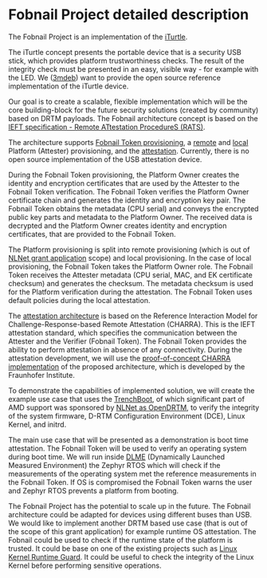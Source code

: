 # Fobnail Project detailed description

The Fobnail Project is an implementation of the [iTurtle][mccune].

The iTurtle concept presents the portable device that is a security USB stick,
which provides platform trustworthiness checks. The result of the integrity
check must be presented in an easy, visible way - for example with the LED. We
([3mdeb](https://3mdeb.com)) want to provide the open source reference
implementation of the iTurtle device.

Our goal is to create a scalable, flexible implementation which will be the
core building-block for the future security solutions (created by community)
based on DRTM payloads. The Fobnail architecture concept is based on the [IEFT
specification - Remote ATtestation ProcedureS (RATS)][rats].

The architecture supports [Fobnail Token provisioning][arch_prov], a
[remote][r_att_prov] and [local][l_att_prov] Platform (Attester) provisioning,
and the [attestation][attestation]. Currently, there is no open source
implementation of the USB attestation device.

During the Fobnail Token provisioning, the Platform Owner creates the identity
and encryption certificates that are used by the Attester to the Fobnail Token
verification. The Fobnail Token verifies the Platform Owner certificate chain
and generates the identity and encryption key pair. The Fobnail Token obtains
the metadata (CPU serial) and conveys the encrypted public key parts and
metadata to the Platform Owner. The received data is decrypted and the Platform
Owner creates identity and encryption certificates, that are provided to the
Fobnail Token.

The Platform provisioning is split into remote provisioning (which is out of
[NLNet grant application][nlnet] scope) and local provisioning. In the case of
local provisioning, the Fobnail Token takes the Platform Owner role. The
Fobnail Token receives the Attester metadata (CPU serial, MAC, and EK
certificate checksum) and generates the checksum. The metadata checksum is used
for the Platform verification during the attestation. The Fobnail Token uses
default policies during the local attestation.

The [attestation architecture][attestation] is based on the Reference
Interaction Model for Challenge-Response-based Remote Attestation (CHARRA).
This is the IEFT attestation standard, which specifies the communication
between the Attester and the Verifier (Fobnail Token). The Fobnail Token
provides the ability to perform attestation in absence of any connectivity.
During the attestation development, we will use the [proof-of-concept CHARRA
implementation][charra] of the proposed architecture, which is developed by the
Fraunhofer Institute.

To demonstrate the capabilities of implemented solution, we will create the
example use case that uses the [TrenchBoot][tb], of which significant part of
AMD support was sponsored by [NLNet as OpenDRTM][nlnet_tb], to verify the
integrity of the system firmware, D-RTM Configuration Environment (DCE), Linux
Kernel, and initrd.

The main use case that will be presented as a demonstration is boot time
attestation. The Fobnail Token will be used to verify an operating system
during boot time. We will run inside [DLME][tcg_drtm] (Dynamically Launched
Measured Environment) the Zephyr RTOS which will check if the measurements of
the operating system met the reference measurements in the Fobnail Token. If OS
is compromised the Fobnail Token warns the user and Zephyr RTOS prevents a
platform from booting.

The Fobnail Project has the potential to scale up in the future. The Fobnail
architecture could be adapted for devices using different buses than USB. We
would like to implement another DRTM based use case (that is out of the scope
of this grant application) for example runtime OS attestation. The Fobnail
could be used to check if the runtime state of the platform is trusted. It
could be base on one of the existing projects such as [Linux Kernel Runtime
Guard][lkrg]. It could be useful to check the integrity of the Linux Kernel
before performing sensitive operations.

[mccune]: https://www.usenix.org/legacy/event/hotsec07/tech/full_papers/mccune/mccune_html/index.html
[rats]: https://datatracker.ietf.org/doc/draft-ietf-rats-architecture/
[arch_prov]: architecture.md#Fobnail-provisioning-diagram
[r_att_prov]: architecture.md#Remote-platform-provisioning-diagram
[l_att_prov]: architecture.md#Local-platform-provisioning-diagram
[attestation]: architecture#Attestation
[nlnet]: https://nlnet.nl/project/Fobnail/
[charra]: https://github.com/Fraunhofer-SIT/charra
[tb]: https://trenchboot.org/
[nlnet_tb]: https://nlnet.nl/project/OpenDRTM/
[tcg_drtm]: https://trustedcomputinggroup.org/wp-content/uploads/DRTM-Specification-Overview_June2013.pdf
[lkrg]: https://www.openwall.com/lkrg
